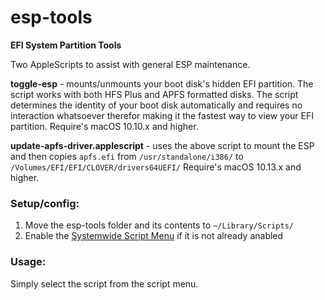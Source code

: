 # esp-tools
**EFI System Partition Tools**

Two AppleScripts to assist with general ESP maintenance.

**toggle-esp** - mounts/unmounts your boot disk's hidden EFI partition. The script works with both HFS Plus and APFS formatted disks. The script determines the identity of your boot disk automatically and requires no interaction whatsoever therefor making it the fastest way to view your EFI partition. Require's macOS 10.10.x and higher.

**update-apfs-driver.applescript** - uses the above script to mount the ESP and then copies `apfs.efi` from `/usr/standalone/i386/` to `/Volumes/EFI/EFI/CLOVER/drivers64UEFI/`
Require's macOS 10.13.x and higher.

### Setup/config:

1. Move the esp-tools folder and its contents to `~/Library/Scripts/`
2. Enable the [Systemwide Script Menu][] if it is not already anabled

### Usage:

Simply select the script from the script menu.

[Systemwide Script Menu]: https://developer.apple.com/library/content/documentation/LanguagesUtilities/Conceptual/MacAutomationScriptingGuide/UsetheSystem-WideScriptMenu.html
